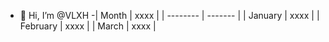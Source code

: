 - 👋 Hi, I’m @VLXH
-| Month | xxxx |
| -------- | ------- |
| January | xxxx |
| February | xxxx |
| March | xxxx |
<!---
VLXH/VLXH is a ✨ special ✨ repository because its `README.md` (this file) appears on your GitHub profile.
You can click the Preview link to take a look at your changes.
--->
